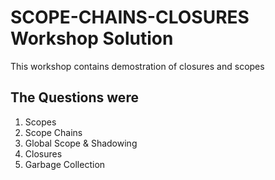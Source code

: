  # SCOPE-CHAINS-CLOSURES Workshop Solution
This workshop contains demostration of closures and scopes

## The Questions were
1. Scopes
2. Scope Chains
3. Global Scope & Shadowing
4. Closures
5. Garbage Collection